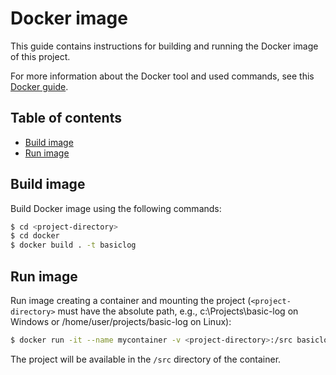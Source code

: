 # Docker image

This guide contains instructions for building and running the Docker image of this project.

For more information about the Docker tool and used commands, see this [Docker guide](https://github.com/hugorbarbosa/tutorials/blob/main/docker-guide/docker-guide.md).

## Table of contents

- [Build image](#build-image)
- [Run image](#run-image)

## Build image

Build Docker image using the following commands:

```sh
$ cd <project-directory>
$ cd docker
$ docker build . -t basiclog
```

## Run image

Run image creating a container and mounting the project (`<project-directory>` must have the absolute path, e.g., c:\Projects\basic-log on Windows or /home/user/projects/basic-log on Linux):

```sh
$ docker run -it --name mycontainer -v <project-directory>:/src basiclog
```

The project will be available in the `/src` directory of the container.
